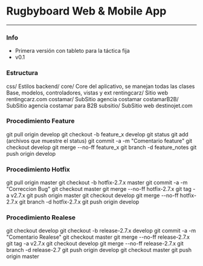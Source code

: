 # Rugbyboard Web & Mobile App
------------

### Info ###
* Primera versión con tableto para la táctica fija
* v0.1

### Estructura ###

css/            Estilos
backend/
core/                 Core del aplicativo, se manejan todas las clases Base, modelos, controladores, vistas y ext
rentingcarz/          Sitio web rentingcarz.com
costamar/             SubSitio agencia costamar
costamarB2B/          SubSitio agencia costamar para B2B
subsitio/             SubSitio web destinojet.com

### Procedimiento Feature ###

git pull origin develop
git checkout -b feature_x develop
git status
git add  (archivos que muestre el status)
git commit -a -m "Comentario feature"
git checkout develop
git merge --no-ff feature_x
git branch -d feature_notes
git push origin develop

### Procedimiento Hotfix ###

git pull origin master
git checkout -b hotfix-2.7.x master
git commit -a -m "Correccion Bug"
git checkout master
git merge --no-ff hotfix-2.7.x
git tag -a v2.7.x
git push origin master
git checkout develop
git merge --no-ff hotfix-2.7.x
git branch -d hotfix-2.7.x
git push origin develop

### Procedimiento Realese ###

git checkout develop
git checkout -b release-2.7.x develop
git commit -a -m "Comentario Realese"
git checkout master
git merge --no-ff release-2.7.x
git tag -a v2.7.x
git checkout develop
git merge --no-ff release-2.7.x
git branch -d release-2.7
git push origin develop
git checkout master
git push origin master
